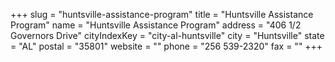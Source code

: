+++
slug = "huntsville-assistance-program"
title = "Huntsville Assistance Program"
name = "Huntsville Assistance Program"
address = "406 1/2 Governors Drive"
cityIndexKey = "city-al-huntsville"
city = "Huntsville"
state = "AL"
postal = "35801"
website = ""
phone = "256 539-2320"
fax = ""
+++
